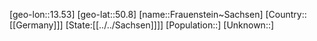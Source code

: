 ﻿---
location: [50.8,13.53]
type: City
tags:
- geo/City


SpocWebEntityId: 30239
isDeleted: false
confidential: public

---
[geo-lon::13.53]
[geo-lat::50.8]
[name::Frauenstein~Sachsen]
[Country::[[Germany]]]
[State:[[../../Sachsen]]]]
[Population::]
[Unknown::]


